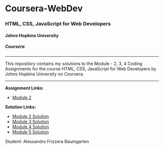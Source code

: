 # Coursera-WebDev

### HTML, CSS, JavaScript for Web Developers
#### Johns Hopkins University
##### Coursera
---
This repository contains my solutions to the Module - 2, 3, 4 Coding Assignments for the course HTML, CSS, JavaScript for Web Developers by Johns Hopkins University on Coursera. 

---

**Assignment Links**: 
- [Module 2](https://github.com/jhu-ep-coursera/fullstack-course4/blob/master/assignments/assignment2/Assignment-2.md)

**Solution Links:**

- [Module 2 Solution](https://alefrizzera.github.io/coursera-frontend/module2-solution/index.html)
- [Module 3 Solution](https://alefrizzera.github.io/coursera-frontend/module3-solution/index.html)
- [Module 4 Solution](https://alefrizzera.github.io/coursera-frontend/module4-solution/index.html)
- [Module 5 Solution](https://alefrizzera.github.io/coursera-frontend/module5-solution/index.html)

Student: Alessandro Frizzera Baumgarten

